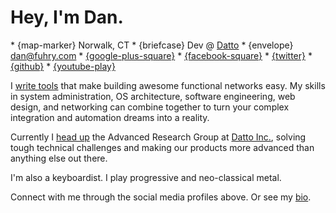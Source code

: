 <h1 class="home-header">Hey, I'm Dan.</h1>

<div class="quickfacts" markdown="1">
* {map-marker} Norwalk, CT
* {briefcase} Dev @ <a href="http://dattobackup.com/">Datto</a>
* {envelope} <a href="contact">dan@fuhry.com</a>
* <a class="icon-only-link" href="http://gplus.to/fuhry" title="Google+">{google-plus-square}</a>
* <a class="icon-only-link" href="https://www.facebook.com/fuhry" title="Facebook">{facebook-square}</a>
* <a class="icon-only-link" href="https://twitter.com/danfuhry" title="Twitter">{twitter}</a>
* <a class="icon-only-link" href="https://github.com/fuhry" title="GitHub">{github}</a>
* <a class="icon-only-link" href="https://www.youtube.com/danfuhry" title="YouTube">{youtube-play}</a>
<div class="clearer"></div>
</div>

I [write tools](projects) that make building awesome functional networks easy. My skills in system
administration, OS architecture, software engineering, web design, and networking can combine together
to turn your complex integration and automation dreams into a reality.

Currently I [head up](work) the Advanced Research Group at [Datto Inc.](http://dattobackup.com),
solving tough technical challenges and making our products more advanced than anything else out
there.

I'm also a keyboardist. I play progressive and neo-classical metal.

Connect with me through the social media profiles above. Or
see my [bio](bio).
